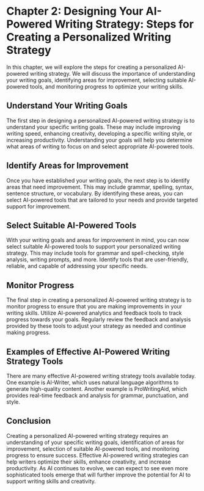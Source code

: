 Chapter 2: Designing Your AI-Powered Writing Strategy: Steps for Creating a Personalized Writing Strategy
=========================================================================================================

In this chapter, we will explore the steps for creating a personalized AI-powered writing strategy. We will discuss the importance of understanding your writing goals, identifying areas for improvement, selecting suitable AI-powered tools, and monitoring progress to optimize your writing skills.

Understand Your Writing Goals
-----------------------------

The first step in designing a personalized AI-powered writing strategy is to understand your specific writing goals. These may include improving writing speed, enhancing creativity, developing a specific writing style, or increasing productivity. Understanding your goals will help you determine what areas of writing to focus on and select appropriate AI-powered tools.

Identify Areas for Improvement
------------------------------

Once you have established your writing goals, the next step is to identify areas that need improvement. This may include grammar, spelling, syntax, sentence structure, or vocabulary. By identifying these areas, you can select AI-powered tools that are tailored to your needs and provide targeted support for improvement.

Select Suitable AI-Powered Tools
--------------------------------

With your writing goals and areas for improvement in mind, you can now select suitable AI-powered tools to support your personalized writing strategy. This may include tools for grammar and spell-checking, style analysis, writing prompts, and more. Identify tools that are user-friendly, reliable, and capable of addressing your specific needs.

Monitor Progress
----------------

The final step in creating a personalized AI-powered writing strategy is to monitor progress to ensure that you are making improvements in your writing skills. Utilize AI-powered analytics and feedback tools to track progress towards your goals. Regularly review the feedback and analysis provided by these tools to adjust your strategy as needed and continue making progress.

Examples of Effective AI-Powered Writing Strategy Tools
-------------------------------------------------------

There are many effective AI-powered writing strategy tools available today. One example is AI-Writer, which uses natural language algorithms to generate high-quality content. Another example is ProWritingAid, which provides real-time feedback and analysis for grammar, punctuation, and style.

Conclusion
----------

Creating a personalized AI-powered writing strategy requires an understanding of your specific writing goals, identification of areas for improvement, selection of suitable AI-powered tools, and monitoring progress to ensure success. Effective AI-powered writing strategies can help writers optimize their skills, enhance creativity, and increase productivity. As AI continues to evolve, we can expect to see even more sophisticated tools emerge that will further improve the potential for AI to support writing skills and creativity.
